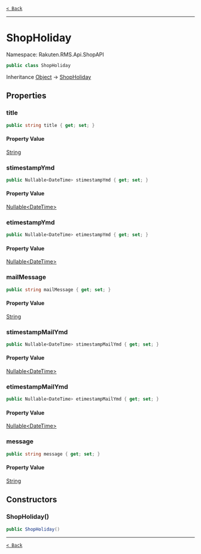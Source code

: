 [`< Back`](./)

---

# ShopHoliday

Namespace: Rakuten.RMS.Api.ShopAPI

```csharp
public class ShopHoliday
```

Inheritance [Object](https://docs.microsoft.com/en-us/dotnet/api/system.object) → [ShopHoliday](./rakuten.rms.api.shopapi.shopholiday)

## Properties

### **title**

```csharp
public string title { get; set; }
```

#### Property Value

[String](https://docs.microsoft.com/en-us/dotnet/api/system.string)<br>

### **stimestampYmd**

```csharp
public Nullable<DateTime> stimestampYmd { get; set; }
```

#### Property Value

[Nullable&lt;DateTime&gt;](https://docs.microsoft.com/en-us/dotnet/api/system.nullable-1)<br>

### **etimestampYmd**

```csharp
public Nullable<DateTime> etimestampYmd { get; set; }
```

#### Property Value

[Nullable&lt;DateTime&gt;](https://docs.microsoft.com/en-us/dotnet/api/system.nullable-1)<br>

### **mailMessage**

```csharp
public string mailMessage { get; set; }
```

#### Property Value

[String](https://docs.microsoft.com/en-us/dotnet/api/system.string)<br>

### **stimestampMailYmd**

```csharp
public Nullable<DateTime> stimestampMailYmd { get; set; }
```

#### Property Value

[Nullable&lt;DateTime&gt;](https://docs.microsoft.com/en-us/dotnet/api/system.nullable-1)<br>

### **etimestampMailYmd**

```csharp
public Nullable<DateTime> etimestampMailYmd { get; set; }
```

#### Property Value

[Nullable&lt;DateTime&gt;](https://docs.microsoft.com/en-us/dotnet/api/system.nullable-1)<br>

### **message**

```csharp
public string message { get; set; }
```

#### Property Value

[String](https://docs.microsoft.com/en-us/dotnet/api/system.string)<br>

## Constructors

### **ShopHoliday()**

```csharp
public ShopHoliday()
```

---

[`< Back`](./)
